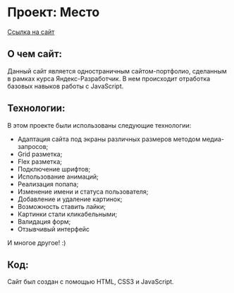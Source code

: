 # Проект: Место

[Ссылка на сайт](https://mrkiwinator.github.io/mesto/)

## О чем сайт:

Данный сайт является одностраничным сайтом-портфолио, сделанным в рамках курса Яндекс-Разработчик.
В нем происходит отработка базовых навыков работы с JavaScript.

## Технологии:

В этом проекте были использованы следующие технологии:

* Адаптация сайта под экраны различных размеров методом медиа-запросов;
* Grid разметка;
* Flex разметка;
* Подключение шрифтов;
* Использование анимаций;
* Реализация попапа;
* Изменение имени и статуса пользователя;
* Добавление и удаление картинок;
* Возможность ставить лайки;
* Картинки стали кликабельными;
* Валидация форм;
* Отзывчивый интерфейс

И многое другое! :)

## Код:

Сайт был создан с помощью HTML, CSS3 и JavaScript.
